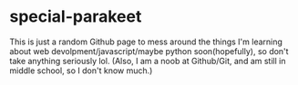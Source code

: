 # special-parakeet
This is just a random Github page to mess around the things I'm learning about web devolpment/javascript/maybe python soon(hopefully), so don't take anything seriously lol. (Also, I am a noob at Github/Git, and am still in middle school, so I don't know much.)
